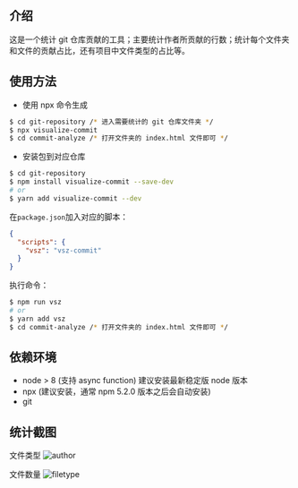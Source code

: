 ## 介绍
这是一个统计 git 仓库贡献的工具；主要统计作者所贡献的行数；统计每个文件夹和文件的贡献占比，还有项目中文件类型的占比等。

## 使用方法

* 使用 npx 命令生成

```bash
$ cd git-repository /* 进入需要统计的 git 仓库文件夹 */
$ npx visualize-commit
$ cd commit-analyze /* 打开文件夹的 index.html 文件即可 */
```

* 安装包到对应仓库

```bash
$ cd git-repository
$ npm install visualize-commit --save-dev
# or
$ yarn add visualize-commit --dev
```

在`package.json`加入对应的脚本：

```json
{
  "scripts": {
    "vsz": "vsz-commit"
  }
}
```

执行命令：

```bash
$ npm run vsz
# or
$ yarn add vsz
$ cd commit-analyze /* 打开文件夹的 index.html 文件即可 */
```

## 依赖环境

* node > 8 (支持 async function) 建议安装最新稳定版 node 版本
* npx (建议安装，通常 npm 5.2.0 版本之后会自动安装)
* git

## 统计截图
文件类型
![author](https://i.loli.net/2019/07/18/5d30848a8ff7c74276.png)

文件数量
![filetype](https://i.loli.net/2019/07/18/5d30848ad1e0b50400.png)
